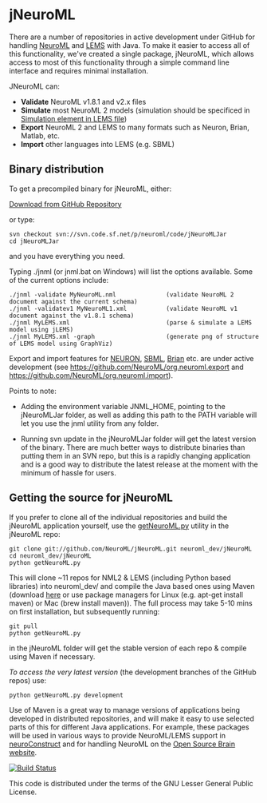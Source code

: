 jNeuroML
========

There are a number of repositories in active development under GitHub for handling [NeuroML](https://github.com/NeuroML) 
and [LEMS](https://github.com/LEMS) with Java. To make it easier to access all of this functionality, we've created a single package, jNeuroML, which allows access to most of this functionality through a simple command line interface and requires minimal installation. 

JNeuroML can:

- **Validate** NeuroML v1.8.1 and v2.x files
- **Simulate** most NeuroML 2 models (simulation should be specificed in [Simulation element in LEMS file](https://github.com/NeuroML/NeuroML2/blob/master/LEMSexamples/LEMS_NML2_Ex5_DetCell.xml))
- **Export** NeuroML 2 and LEMS to many formats such as Neuron, Brian, Matlab, etc.
- **Import** other languages into LEMS (e.g. SBML)

Binary distribution
-------------------

To get a precompiled binary for jNeuroML, either:

   [Download from GitHub Repository](bin/jnml-0.7.1.zip)

or type:

    svn checkout svn://svn.code.sf.net/p/neuroml/code/jNeuroMLJar
    cd jNeuroMLJar

and you have everything you need.

Typing ./jnml (or jnml.bat on Windows) will list the options available. Some of the current options include:

    ./jnml -validate MyNeuroML.nml              (validate NeuroML 2 document against the current schema)
    ./jnml -validatev1 MyNeuroML1.xml           (validate NeuroML v1 document against the v1.8.1 schema)
    ./jnml MyLEMS.xml                           (parse & simulate a LEMS model using jLEMS)
    ./jnml MyLEMS.xml -graph                    (generate png of structure of LEMS model using GraphViz)

Export and import features for [NEURON](http://www.neuron.yale.edu/neuron/), [SBML](http://sbml.org), 
[Brian](http://www.briansimulator.org/) etc. are under active development (see https://github.com/NeuroML/org.neuroml.export 
and https://github.com/NeuroML/org.neuroml.import).

Points to note:

- Adding the environment variable JNML_HOME, pointing to the jNeuroMLJar folder, as well as adding this path to the PATH variable will let you use the jnml utility from any folder.

- Running svn update in the jNeuroMLJar folder will get the latest version of the binary. There are much better ways to distribute binaries than putting them in an SVN repo, but this is a rapidly changing application and is a good way to distribute the latest release at the moment with the minimum of hassle for users.


Getting the source for jNeuroML
-------------------------------

If you prefer to clone all of the individual repositories and build the jNeuroML application yourself, 
use the [getNeuroML.py](https://github.com/NeuroML/jNeuroML/blob/master/getNeuroML.py) utility in the jNeuroML repo:

    git clone git://github.com/NeuroML/jNeuroML.git neuroml_dev/jNeuroML
    cd neuroml_dev/jNeuroML
    python getNeuroML.py

This will clone ~11 repos for NML2 & LEMS (including Python based libraries) into neuroml_dev/ and compile 
the Java based ones using Maven (download [here](http://maven.apache.org/) or use package managers for Linux (e.g. apt-get install maven) or Mac (brew install maven)). The full process may take 5-10 mins on first installation, but subsequently running:

    git pull
    python getNeuroML.py

in the jNeuroML folder will get the stable version of each repo & compile using Maven if necessary. 

*To access the very latest version* (the development branches of the GitHub repos) use:

    python getNeuroML.py development

Use of Maven is a great way to manage versions of applications being developed in distributed repositories, 
and will make it easy to use selected parts of this for different Java applications. For example, these packages 
will be used in various ways to provide NeuroML/LEMS support in [neuroConstruct](http://www.neuroConstruct.org) and for handling NeuroML on the 
[Open Source Brain website](http://www.OpenSourceBrain.org).

[![Build Status](https://travis-ci.org/NeuroML/jNeuroML.png?branch=master)](https://travis-ci.org/NeuroML/jNeuroML)

This code is distributed under the terms of the GNU Lesser General Public License.







